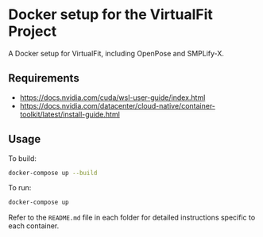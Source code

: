 # Docker setup for the VirtualFit Project

A Docker setup for VirtualFit, including OpenPose and SMPLify-X.

## Requirements
- https://docs.nvidia.com/cuda/wsl-user-guide/index.html
- https://docs.nvidia.com/datacenter/cloud-native/container-toolkit/latest/install-guide.html

## Usage

To build:
```bash
docker-compose up --build
```

To run:
```bash
docker-compose up 
```

Refer to the ``README.md`` file in each folder for detailed instructions specific to each container. 